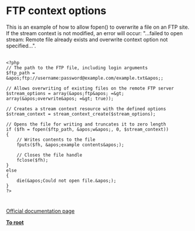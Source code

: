 # FTP context options



This is an example of how to allow fopen() to overwrite a file on an FTP site. If the stream context is not modified, an error will occur: "...failed to open stream: Remote file already exists and overwrite context option not specified...".<br><br>

```
<?php
// The path to the FTP file, including login arguments
$ftp_path = &apos;ftp://username:password@example.com/example.txt&apos;;

// Allows overwriting of existing files on the remote FTP server
$stream_options = array(&apos;ftp&apos; =&gt; array(&apos;overwrite&apos; =&gt; true));

// Creates a stream context resource with the defined options
$stream_context = stream_context_create($stream_options);

// Opens the file for writing and truncates it to zero length 
if ($fh = fopen($ftp_path, &apos;w&apos;, 0, $stream_context))
{
    // Writes contents to the file
    fputs($fh, &apos;example contents&apos;);
    
    // Closes the file handle
    fclose($fh);
}
else
{
    die(&apos;Could not open file.&apos;);
}
?>
```
  

#

[Official documentation page](https://www.php.net/manual/en/context.ftp.php)

**[To root](/README.md)**